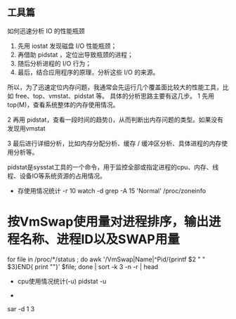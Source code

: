 ## 工具篇

如何迅速分析 IO 的性能瓶颈
1. 先用 iostat 发现磁盘 I/O 性能瓶颈；
2. 再借助 pidstat ，定位出导致瓶颈的进程；
3. 随后分析进程的 I/O 行为；
4. 最后，结合应用程序的原理，分析这些 I/O 的来源。


所以，为了迅速定位内存问题，我通常会先运行几个覆盖面比较大的性能工具，比如 free、top、vmstat、pidstat 等。
具体的分析思路主要有这几步。
1 先用 top(M)，查看系统整体的内存使用情况。

2 再用  pidstat，查看一段时间的趋势()，从而判断出内存问题的类型。如果没有发现用vmstat

3 最后进行详细分析，比如内存分配分析、缓存 / 缓冲区分析、具体进程的内存使用分析等。


pidstat是sysstat工具的一个命令，用于监控全部或指定进程的cpu、内存、线程、设备IO等系统资源的占用情况。

- 存使用情况统计
	-r 10
watch -d grep -A 15 'Normal' /proc/zoneinfo

# 按VmSwap使用量对进程排序，输出进程名称、进程ID以及SWAP用量
for file in /proc/*/status ; do awk '/VmSwap|Name|^Pid/{printf $2 " " $3}END{ print ""}' $file; done | sort -k 3 -n -r | head

- cpu使用情况统计(-u)
pidstat -u

- 
sar -d 1 3



